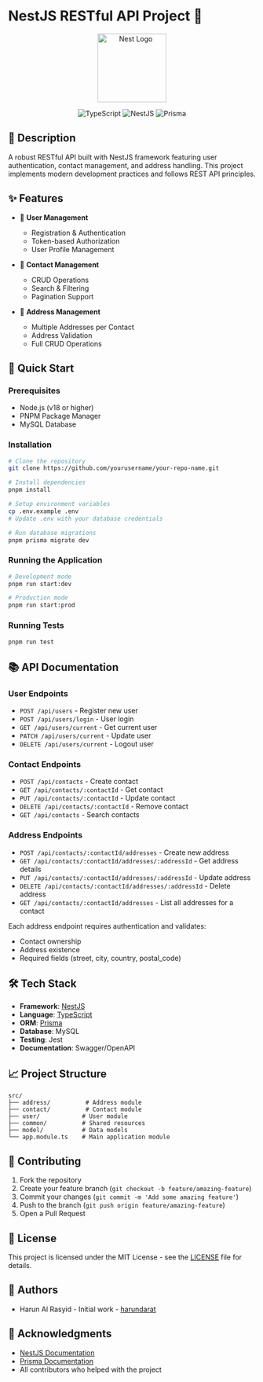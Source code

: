 # NestJS RESTful API Project 🚀

<div align="center">
  <img src="https://nestjs.com/img/logo-small.svg" width="140" alt="Nest Logo" />
  
  ![TypeScript](https://img.shields.io/badge/TypeScript-%23007ACC.svg?style=for-the-badge&logo=typescript&logoColor=white)
  ![NestJS](https://img.shields.io/badge/NestJS-%23E0234E.svg?style=for-the-badge&logo=nestjs&logoColor=white)
  ![Prisma](https://img.shields.io/badge/Prisma-2D3748?style=for-the-badge&logo=prisma&logoColor=white)
</div>

## 📖 Description

A robust RESTful API built with NestJS framework featuring user authentication, contact management, and address handling. This project implements modern development practices and follows REST API principles.

## ✨ Features

- 👤 **User Management**

  - Registration & Authentication
  - Token-based Authorization
  - User Profile Management

- 📱 **Contact Management**

  - CRUD Operations
  - Search & Filtering
  - Pagination Support

- 📍 **Address Management**
  - Multiple Addresses per Contact
  - Address Validation
  - Full CRUD Operations

## 🚀 Quick Start

### Prerequisites

- Node.js (v18 or higher)
- PNPM Package Manager
- MySQL Database

### Installation

```bash
# Clone the repository
git clone https://github.com/yourusername/your-repo-name.git

# Install dependencies
pnpm install

# Setup environment variables
cp .env.example .env
# Update .env with your database credentials

# Run database migrations
pnpm prisma migrate dev
```

### Running the Application

```bash
# Development mode
pnpm run start:dev

# Production mode
pnpm run start:prod
```

### Running Tests

```bash
pnpm run test
```

## 📚 API Documentation

### User Endpoints

- `POST /api/users` - Register new user
- `POST /api/users/login` - User login
- `GET /api/users/current` - Get current user
- `PATCH /api/users/current` - Update user
- `DELETE /api/users/current` - Logout user

### Contact Endpoints

- `POST /api/contacts` - Create contact
- `GET /api/contacts/:contactId` - Get contact
- `PUT /api/contacts/:contactId` - Update contact
- `DELETE /api/contacts/:contactId` - Remove contact
- `GET /api/contacts` - Search contacts

### Address Endpoints

- `POST /api/contacts/:contactId/addresses` - Create new address
- `GET /api/contacts/:contactId/addresses/:addressId` - Get address details
- `PUT /api/contacts/:contactId/addresses/:addressId` - Update address
- `DELETE /api/contacts/:contactId/addresses/:addressId` - Delete address
- `GET /api/contacts/:contactId/addresses` - List all addresses for a contact

Each address endpoint requires authentication and validates:

- Contact ownership
- Address existence
- Required fields (street, city, country, postal_code)

## 🛠 Tech Stack

- **Framework**: [NestJS](https://nestjs.com/)
- **Language**: [TypeScript](https://www.typescriptlang.org/)
- **ORM**: [Prisma](https://www.prisma.io/)
- **Database**: MySQL
- **Testing**: Jest
- **Documentation**: Swagger/OpenAPI

## 📈 Project Structure

```
src/
├── address/          # Address module
├── contact/          # Contact module
├── user/            # User module
├── common/          # Shared resources
├── model/           # Data models
└── app.module.ts    # Main application module
```

## 🤝 Contributing

1. Fork the repository
2. Create your feature branch (`git checkout -b feature/amazing-feature`)
3. Commit your changes (`git commit -m 'Add some amazing feature'`)
4. Push to the branch (`git push origin feature/amazing-feature`)
5. Open a Pull Request

## 📝 License

This project is licensed under the MIT License - see the [LICENSE](LICENSE) file for details.

## 👥 Authors

- Harun Al Rasyid - Initial work - [harundarat](https://github.com/harundarat)

## 🙏 Acknowledgments

- [NestJS Documentation](https://docs.nestjs.com/)
- [Prisma Documentation](https://www.prisma.io/docs/)
- All contributors who helped with the project
